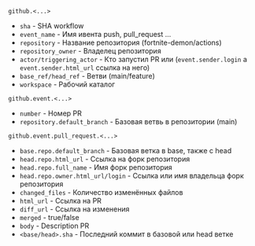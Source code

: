 ```github.<...>```
- ```sha``` - SHA workflow
- ```event_name``` - Имя ивента push, pull_request ...
- ```repository``` - Название репозитория (fortnite-demon/actions)
- ```repository_owner``` - Владелец репозитория
- ```actor/triggering_actor``` - Кто запустил PR или (```event.sender.login``` а ```event.sender.html_url``` ссылка на него)
- ```base_ref/head_ref``` - Ветви (main/feature)
- ```workspace``` - Рабочий каталог  

```github.event.<...>```
- ```number``` - Номер PR
- ```repository.default_branch``` - Базовая ветвь в репозитории (main)

```github.event.pull_request.<...>```
- ```base.repo.default_branch``` - Базовая ветка в base, также c head
- ```head.repo.html_url``` - Ссылка на форк репозитория
- ```head.repo.full_name``` - Имя форк репозитория
- ```head.repo.owner.html_url/login``` - Ссылка или имя владельца форк репозитория
- ```changed_files``` - Количество изменённых файлов
- ```html_url``` - Ссылка на PR
- ```diff_url``` - Ссылка на изменения
- ```merged``` - true/false
- ```body``` - Description PR
- ```<base/head>.sha``` - Последний коммит в базовой или head ветке
